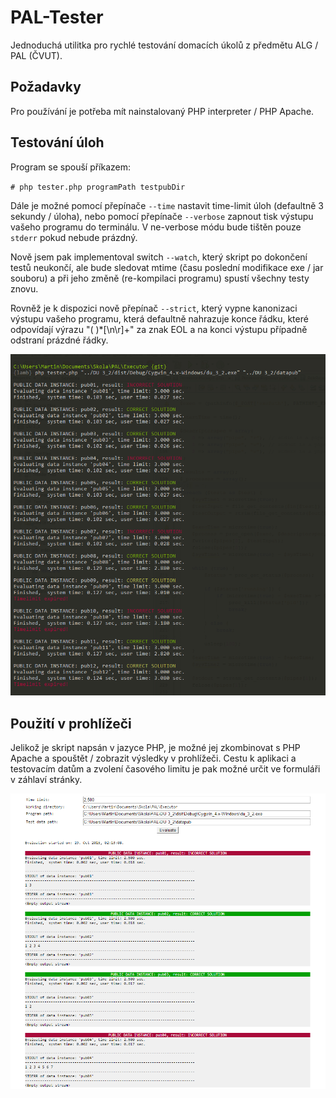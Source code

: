 # PAL-Tester
Jednoduchá utilitka pro rychlé testování domacích úkolů z předmětu ALG / PAL (ČVUT).

## Požadavky
Pro používání je potřeba mít nainstalovaný PHP interpreter / PHP Apache.

## Testování úloh
Program se spouší příkazem:

`# php tester.php programPath testpubDir`

Dále je možné pomocí přepínače `--time` nastavit time-limit úloh (defaultně 3 sekundy  / úloha), nebo pomocí přepínače `--verbose` zapnout tisk výstupu vašeho programu do terminálu. V ne-verbose módu bude tištěn pouze `stderr` pokud nebude prázdný.

Nově jsem pak implementoval switch `--watch`, který skript po dokončení testů neukončí, ale bude sledovat mtime (času poslední modifikace exe / jar souboru) a při jeho změně (re-kompilaci programu) spustí všechny testy znovu. 

Rovněž je k dispozici nově přepínač `--strict`, který vypne kanonizaci výstupu vašeho programu, která defaultně nahrazuje konce řádku, které odpovídají výrazu "( )*[\n\r]+" za znak EOL a na konci výstupu případně odstraní prázdné řádky.

![Terminal sample](terminal.png)

## Použití v prohlížeči
Jelikož je skript napsán v jazyce PHP, je možné jej zkombinovat s PHP Apache a spouštět / zobrazit výsledky v prohlížeči. Cestu k aplikaci a testovacím datům a zvolení časového limitu je pak možné určit ve formuláři v záhlaví stránky.

![Website sample](website.png)
